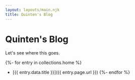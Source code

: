 ```yaml
---
layout: layouts/main.njk
title: Quinten's Blog
---
```


# Quinten's Blog

Let's see where this goes.

{%- for entry in collections.home %}
* [{{ entry.data.title }}]({{ entry.page.url }})
{%- endfor %}
